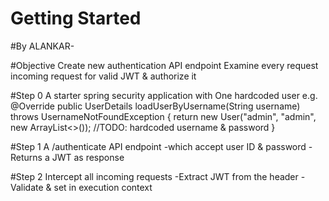 # Getting Started

#By ALANKAR-

#Objective
Create new authentication API endpoint
Examine every request incoming request for valid JWT & authorize it

#Step 0 
A starter spring security application
with 
One hardcoded user 
e.g. 
	@Override
	public UserDetails loadUserByUsername(String username) throws UsernameNotFoundException {
		return new User("admin", "admin", new ArrayList<>()); //TODO: hardcoded username & password
	} 

#Step 1
A /authenticate API endpoint 
-which accept user ID & password
-Returns a JWT as response

#Step 2
Intercept all incoming requests
-Extract JWT from the header 
-Validate & set in execution context

